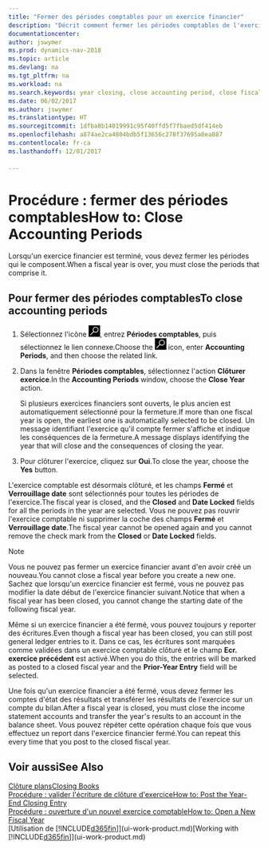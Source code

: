 ```yaml
---
title: "Fermer des périodes comptables pour un exercice financier"
description: "Décrit comment fermer les périodes comptables de l'exercice financier."
documentationcenter: 
author: jswymer
ms.prod: dynamics-nav-2018
ms.topic: article
ms.devlang: na
ms.tgt_pltfrm: na
ms.workload: na
ms.search.keywords: year closing, close accounting period, close fiscal year, bank account detailed trial balance
ms.date: 06/02/2017
ms.author: jswymer
ms.translationtype: HT
ms.sourcegitcommit: 1dfba8b14019991c95f40ffd5f7fbaed5df414eb
ms.openlocfilehash: a874ae2ca4804bdb5f13656c278f37695a0ea887
ms.contentlocale: fr-ca
ms.lasthandoff: 12/01/2017

---
```

# <a name="how-to-close-accounting-periods"></a><span data-ttu-id="5780a-103">Procédure : fermer des périodes comptables</span><span class="sxs-lookup"><span data-stu-id="5780a-103">How to: Close Accounting Periods</span></span>
<span data-ttu-id="5780a-104">Lorsqu'un exercice financier est terminé, vous devez fermer les périodes qui le composent.</span><span class="sxs-lookup"><span data-stu-id="5780a-104">When a fiscal year is over, you must close the periods that comprise it.</span></span>

## <a name="to-close-accounting-periods"></a><span data-ttu-id="5780a-105">Pour fermer des périodes comptables</span><span class="sxs-lookup"><span data-stu-id="5780a-105">To close accounting periods</span></span>
1. <span data-ttu-id="5780a-106">Sélectionnez l'icône ![Page ou état pour la recherche](media/ui-search/search_small.png "Page ou état pour la recherche"), entrez **Périodes comptables**, puis sélectionnez le lien connexe.</span><span class="sxs-lookup"><span data-stu-id="5780a-106">Choose the ![Search for Page or Report](media/ui-search/search_small.png "Search for Page or Report icon") icon, enter **Accounting Periods**, and then choose the related link.</span></span>
2. <span data-ttu-id="5780a-107">Dans la fenêtre **Périodes comptables**, sélectionnez l'action **Clôturer exercice**.</span><span class="sxs-lookup"><span data-stu-id="5780a-107">In the **Accounting Periods** window, choose the **Close Year** action.</span></span>

    <span data-ttu-id="5780a-108">Si plusieurs exercices financiers sont ouverts, le plus ancien est automatiquement sélectionné pour la fermeture.</span><span class="sxs-lookup"><span data-stu-id="5780a-108">If more than one fiscal year is open, the earliest one is automatically selected to be closed.</span></span> <span data-ttu-id="5780a-109">Un message identifiant l'exercice qu'il compte fermer s'affiche et indique les conséquences de la fermeture.</span><span class="sxs-lookup"><span data-stu-id="5780a-109">A message displays identifying the year that will close and the consequences of closing the year.</span></span>
3. <span data-ttu-id="5780a-110">Pour clôturer l'exercice, cliquez sur **Oui**.</span><span class="sxs-lookup"><span data-stu-id="5780a-110">To close the year, choose the **Yes** button.</span></span>

<span data-ttu-id="5780a-111">L'exercice comptable est désormais clôturé, et les champs **Fermé** et **Verrouillage date** sont sélectionnés pour toutes les périodes de l'exercice.</span><span class="sxs-lookup"><span data-stu-id="5780a-111">The fiscal year is closed, and the **Closed** and **Date Locked** fields for all the periods in the year are selected.</span></span> <span data-ttu-id="5780a-112">Vous ne pouvez pas rouvrir l'exercice comptable ni supprimer la coche des champs **Fermé** et **Verrouillage date**.</span><span class="sxs-lookup"><span data-stu-id="5780a-112">The fiscal year cannot be opened again and you cannot remove the check mark from the **Closed** or **Date Locked** fields.</span></span>

> [!NOTE]  
>   <span data-ttu-id="5780a-113">Vous ne pouvez pas fermer un exercice financier avant d'en avoir créé un nouveau.</span><span class="sxs-lookup"><span data-stu-id="5780a-113">You cannot close a fiscal year before you create a new one.</span></span> <span data-ttu-id="5780a-114">Sachez que lorsqu'un exercice financier est fermé, vous ne pouvez pas modifier la date début de l'exercice financier suivant.</span><span class="sxs-lookup"><span data-stu-id="5780a-114">Notice that when a fiscal year has been closed, you cannot change the starting date of the following fiscal year.</span></span>

<span data-ttu-id="5780a-115">Même si un exercice financier a été fermé, vous pouvez toujours y reporter des écritures.</span><span class="sxs-lookup"><span data-stu-id="5780a-115">Even though a fiscal year has been closed, you can still post general ledger entries to it.</span></span> <span data-ttu-id="5780a-116">Dans ce cas, les écritures sont marquées comme validées dans un exercice comptable clôturé et le champ **Ecr. exercice précédent** est activé.</span><span class="sxs-lookup"><span data-stu-id="5780a-116">When you do this, the entries will be marked as posted to a closed fiscal year and the **Prior-Year Entry** field will be selected.</span></span>

<span data-ttu-id="5780a-117">Une fois qu'un exercice financier a été fermé, vous devez fermer les comptes d'état des résultats et transférer les résultats de l'exercice sur un compte du bilan.</span><span class="sxs-lookup"><span data-stu-id="5780a-117">After a fiscal year is closed, you must close the income statement accounts and transfer the year's results to an account in the balance sheet.</span></span> <span data-ttu-id="5780a-118">Vous pouvez répéter cette opération chaque fois que vous effectuez un report dans l'exercice financier fermé.</span><span class="sxs-lookup"><span data-stu-id="5780a-118">You can repeat this every time that you post to the closed fiscal year.</span></span>

## <a name="see-also"></a><span data-ttu-id="5780a-119">Voir aussi</span><span class="sxs-lookup"><span data-stu-id="5780a-119">See Also</span></span>
[<span data-ttu-id="5780a-120">Clôture plans</span><span class="sxs-lookup"><span data-stu-id="5780a-120">Closing Books</span></span>](year-close-books.md)  
[<span data-ttu-id="5780a-121">Procédure : valider l'écriture de clôture d'exercice</span><span class="sxs-lookup"><span data-stu-id="5780a-121">How to: Post the Year-End Closing Entry</span></span>](year-how-post-year-end-close-entry.md)  
[<span data-ttu-id="5780a-122">Procédure : ouverture d'un nouvel exercice comptable</span><span class="sxs-lookup"><span data-stu-id="5780a-122">How to: Open a New Fiscal Year</span></span>](finance-how-open-new-fiscal-year.md)  
<span data-ttu-id="5780a-123">[Utilisation de [!INCLUDE[d365fin](includes/d365fin_md.md)]](ui-work-product.md)</span><span class="sxs-lookup"><span data-stu-id="5780a-123">[Working with [!INCLUDE[d365fin](includes/d365fin_md.md)]](ui-work-product.md)</span></span>

